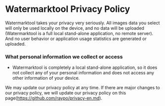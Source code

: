 # Watermarktool Privacy Policy

Watermarktool takes your privacy very seriously. All images data you select will only be used locally on the device, and no data will be uploaded (Watermarktool is a full local stand-alone application, no remote server). And no user behavior or application usage statistics are generated or uploaded.

### What personal information we collect or access

- Watermarktool is completely a local stand-alone application, so it does not collect any of your personal information and does not access any other information of your device.


We may update our privacy policy at any time. If there are major changes to our privacy policy, we will update our privacy policy on this page(https://github.com/raypo/privacy-en.md).
